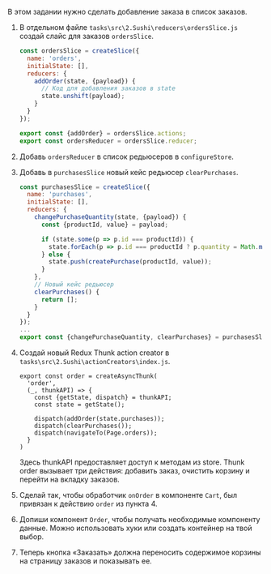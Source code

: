 В этом задании нужно сделать добавление заказа в список заказов.

1. В отдельном файле `tasks\src\2.Sushi\reducers\ordersSlice.js` создай слайс для заказов `ordersSlice`.
    ```js
    const ordersSlice = createSlice({
      name: 'orders',
      initialState: [],
      reducers: {
        addOrder(state, {payload}) {
          // Код для добавления заказов в state
          state.unshift(payload);
        }
      }
    });
    
    export const {addOrder} = ordersSlice.actions;
    export const ordersReducer = ordersSlice.reducer;
    ```
    
2. Добавь `ordersReducer` в список редьюсеров в `configureStore`.

3. Добавь в `purchasesSlice` новый кейс редьюсер `clearPurchases`.
    
    ```js
    const purchasesSlice = createSlice({
      name: 'purchases',
      initialState: [],
      reducers: {
        changePurchaseQuantity(state, {payload}) {
          const {productId, value} = payload;

          if (state.some(p => p.id === productId)) {
            state.forEach(p => p.id === productId ? p.quantity = Math.max( p.quantity + value, 0) : p)
          } else {
            state.push(createPurchase(productId, value));
          }
        },
        // Новый кейс редьюсер
        clearPurchases() {
          return [];
        }
      }
    });
    ...
    export const {changePurchaseQuantity, clearPurchases} = purchasesSlice.actions;
    ```
    
4. Создай новый Redux Thunk action creator в `tasks\src\2.Sushi\actionCreators\index.js`.

    ```
    export const order = createAsyncThunk(
      'order',
      (_, thunkAPI) => {
        const {getState, dispatch} = thunkAPI;
        const state = getState();

        dispatch(addOrder(state.purchases));
        dispatch(clearPurchases());
        dispatch(navigateTo(Page.orders));
      }
    )
    ```
    
    Здесь thunkAPI предоставляет доступ к методам из store. Thunk order вызывает три действия: добавить заказ, очистить корзину и перейти на вкладку заказов. 
    
5. Сделай так, чтобы обработчик `onOrder` в компоненте `Cart`, был привязан к действию `order` из пункта 4.

6. Допиши компонент `Order`, чтобы получать необходимые компоненту данные. Можно использовать хуки или создать контейнер на твой выбор.

7. Теперь кнопка «Заказать» должна переносить содержимое корзины на страницу заказов и показывать ее.